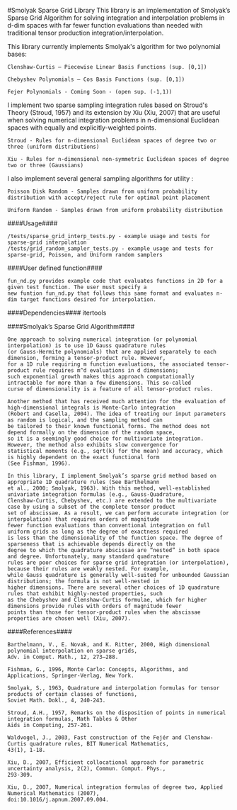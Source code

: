 #Smolyak Sparse Grid Library
This library is an implementation of Smolyak’s Sparse Grid Algorithm for solving integration and interpolation problems
in d-dim spaces with far fewer function evaluations than needed with traditional tensor production
integration/interpolation.

This library currently implements Smolyak's algorithm for two polynomial bases:

    Clenshaw-Curtis – Piecewise Linear Basis Functions (sup. [0,1])

    Chebyshev Polynomials – Cos Basis Functions (sup. [0,1])

    Fejer Polynomials - Coming Soon - (open sup. (-1,1))

I implement two sparse sampling integration rules based on Stroud's Theory (Stroud, 1957) and its extension by
Xiu (Xiu, 2007) that are useful when solving numerical integration problems in n-dimensional Euclidean spaces
with equally and explicitly-weighted points.

    Stroud - Rules for n-dimensional Euclidean spaces of degree two or three (uniform distributions)

    Xiu - Rules for n-dimensional non-symmetric Euclidean spaces of degree two or three (Gaussians)

I also implement several general sampling algorithms for utility :

    Poisson Disk Random - Samples drawn from uniform probability distribution with accept/reject rule for optimal point placement

    Uniform Random - Samples drawn from uniform probability distribution

####Usage####

    /tests/sparse_grid_interp_tests.py - example usage and tests for sparse-grid interpolation
    /tests/grid_random_sampler_tests.py - example usage and tests for sparse-grid, Poisson, and Uniform random samplers

####User defined function####

    fun_nd.py provides example code that evaluates functions in 2D for a given test function. The user must specify a
    new funtion fun_nd.py that follows this same format and evaluates n-dim target functions desired for interpolation.

####Dependencies####
    itertools

####Smolyak’s Sparse Grid Algorithm####

    One approach to solving numerical integration (or polynomial interpolation) is to use 1D Gauss quadrature rules
    (or Gauss-Hermite polynomials) that are applied separately to each dimension, forming a tensor-product rule. However,
    for a 1D rule requiring m function evaluations, the associated tensor-product rule requires m^d evaluations in d dimensions;
    such exponential growth makes this approach computationally intractable for more than a few dimensions. This so-called
    curse of dimensionality is a feature of all tensor-product rules.

    Another method that has received much attention for the evaluation of high-dimensional integrals is Monte-Carlo integration
    (Robert and Casella, 2004). The idea of treating our input parameters as random is logical, and the sampling method can
    be tailored to their known functional forms. The method does not depend formally on the dimension of the random space,
    so it is a seemingly good choice for multivariate integration. However, the method also exhibits slow convergence for
    statistical moments (e.g., sqrt(k) for the mean) and accuracy, which is highly dependent on the exact functional form
    (See Fishman, 1996).

    In this library, I implement Smolyak’s sparse grid method based on appropriate 1D quadrature rules (See Barthelmann
    et al., 2000; Smolyak, 1963). With this method, well-established univariate integration formulas (e.g., Gauss-Quadrature,
    Clenshaw-Curtis, Chebyshev, etc.) are extended to the multivariate case by using a subset of the complete tensor product
    set of abscissae. As a result, we can perform accurate integration (or interpolation) that requires orders of magnitude
    fewer function evaluations than conventional integration on full uniform grids as long as the degree of exactness required
    is less than the dimensionality of the function space. The degree of sparseness that is achievable depends directly on the
    degree to which the quadrature abscissae are “nested” in both space and degree. Unfortunately, many standard quadrature
    rules are poor choices for sparse grid integration (or interpolation), because their rules are weakly nested. For example,
    while Gauss quadrature is generally well-suited for unbounded Gaussian distributions; the formula is not well-nested in
    higher dimensions. There are several other choices of 1D quadrature rules that exhibit highly-nested properties, such
    as the Chebyshev and Clenshaw-Curtis formulae, which for higher dimensions provide rules with orders of magnitude fewer
    points than those for tensor-product rules when the abscissae properties are chosen well (Xiu, 2007).

####References####

    Barthelmann, V., E. Novak, and K. Ritter, 2000, High dimensional polynomial interpolation on sparse grids,
    Adv. in Comput. Math., 12, 273–288.

    Fishman, G., 1996, Monte Carlo: Concepts, Algorithms, and Applications, Springer-Verlag, New York.

    Smolyak, S., 1963, Quadrature and interpolation formulas for tensor products of certain classes of functions,
    Soviet Math. Dokl., 4, 240-243.

    Stroud, A.H., 1957, Remarks on the disposition of points in numerical integration formulas, Math Tables & Other
    Aids in Computing, 257-261.

    Waldvogel, J., 2003, Fast construction of the Fejér and Clenshaw-Curtis quadrature rules, BIT Numerical Mathematics,
    43(1), 1-18.

    Xiu, D., 2007, Efficient collocational approach for parametric uncertainty analysis, 2(2), Commun. Comput. Phys.,
    293-309.

    Xiu, D., 2007, Numerical integration formulas of degree two, Applied Numerical Mathematics (2007),
    doi:10.1016/j.apnum.2007.09.004.


